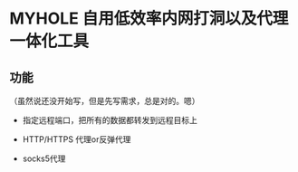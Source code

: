 # MYHOLE 自用低效率内网打洞以及代理一体化工具
## 功能

（虽然说还没开始写，但是先写需求，总是对的。嗯）

  - 指定远程端口，把所有的数据都转发到远程目标上
  
  - HTTP/HTTPS 代理or反弹代理

  - socks5代理